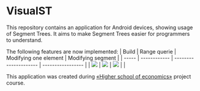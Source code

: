 # VisualST

This repository contains an application for Android devices, showing usage of Segment Trees. It aims to make Segment Trees easier for programmers to understand.

The following features are now implemented:
| Build | Range querie | Modifying one element | Modifying segment |
| ----- | ------------ | --------------------- | ----------------- |
| <img src="https://render.githubusercontent.com/render/math?math=O(n)"> | <img src="https://render.githubusercontent.com/render/math?math=O(\log\,n)"> | <img src="https://render.githubusercontent.com/render/math?math=O(\log\,n)"> | |

This application was created during
[&laquo;Higher school of economics&raquo;](https://www.hse.ru/ba/se/) project course.
